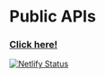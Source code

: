 <h1>Public APIs</h1>
<h3><a href="https://demo-publicapis.netlify.app/" target="_blank">Click here!</a></h3>

[![Netlify Status](https://api.netlify.com/api/v1/badges/b5e8fa06-ef6b-401d-be53-8b676e074b52/deploy-status)](https://app.netlify.com/sites/demo-publicapis/deploys)
